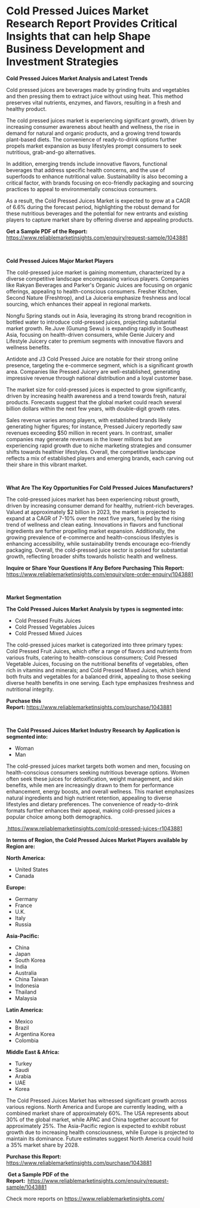 <p><h1>Cold Pressed Juices Market Research Report Provides Critical Insights that can help Shape Business Development and Investment Strategies</h1></p><p><strong>Cold Pressed Juices Market Analysis and Latest Trends</strong></p>
<p><p>Cold pressed juices are beverages made by grinding fruits and vegetables and then pressing them to extract juice without using heat. This method preserves vital nutrients, enzymes, and flavors, resulting in a fresh and healthy product. </p><p>The cold pressed juices market is experiencing significant growth, driven by increasing consumer awareness about health and wellness, the rise in demand for natural and organic products, and a growing trend towards plant-based diets. The convenience of ready-to-drink options further propels market expansion as busy lifestyles prompt consumers to seek nutritious, grab-and-go alternatives. </p><p>In addition, emerging trends include innovative flavors, functional beverages that address specific health concerns, and the use of superfoods to enhance nutritional value. Sustainability is also becoming a critical factor, with brands focusing on eco-friendly packaging and sourcing practices to appeal to environmentally conscious consumers. </p><p>As a result, the Cold Pressed Juices Market is expected to grow at a CAGR of 6.6% during the forecast period, highlighting the robust demand for these nutritious beverages and the potential for new entrants and existing players to capture market share by offering diverse and appealing products.</p></p>
<p><strong>Get a Sample PDF of the Report:&nbsp;</strong> <a href="https://www.reliablemarketinsights.com/enquiry/request-sample/1043881?utm_campaign=2118&utm_medium=2&utm_source=Github&utm_content=ia&utm_term=15022025&utm_id=cold-pressed-juices">https://www.reliablemarketinsights.com/enquiry/request-sample/1043881</a></p>
<p>&nbsp;</p>
<p><strong>Cold Pressed Juices Major Market Players</strong></p>
<p><p>The cold-pressed juice market is gaining momentum, characterized by a diverse competitive landscape encompassing various players. Companies like Rakyan Beverages and Parker's Organic Juices are focusing on organic offerings, appealing to health-conscious consumers. Fresher Kitchen, Second Nature (Freshtrop), and La Juiceria emphasize freshness and local sourcing, which enhances their appeal in regional markets.</p><p>Nongfu Spring stands out in Asia, leveraging its strong brand recognition in bottled water to introduce cold-pressed juices, projecting substantial market growth. Re.Juve (Gunung Sewu) is expanding rapidly in Southeast Asia, focusing on health-driven consumers, while Genie Juicery and Lifestyle Juicery cater to premium segments with innovative flavors and wellness benefits.</p><p>Antidote and J3 Cold Pressed Juice are notable for their strong online presence, targeting the e-commerce segment, which is a significant growth area. Companies like Pressed Juicery are well-established, generating impressive revenue through national distribution and a loyal customer base.</p><p>The market size for cold-pressed juices is expected to grow significantly, driven by increasing health awareness and a trend towards fresh, natural products. Forecasts suggest that the global market could reach several billion dollars within the next few years, with double-digit growth rates.</p><p>Sales revenue varies among players, with established brands likely generating higher figures; for instance, Pressed Juicery reportedly saw revenues exceeding $50 million in recent years. In contrast, smaller companies may generate revenues in the lower millions but are experiencing rapid growth due to niche marketing strategies and consumer shifts towards healthier lifestyles. Overall, the competitive landscape reflects a mix of established players and emerging brands, each carving out their share in this vibrant market.</p></p>
<p>&nbsp;</p>
<p><strong>What Are The Key Opportunities For Cold Pressed Juices Manufacturers?</strong></p>
<p><p>The cold-pressed juices market has been experiencing robust growth, driven by increasing consumer demand for healthy, nutrient-rich beverages. Valued at approximately $2 billion in 2023, the market is projected to expand at a CAGR of 7-10% over the next five years, fueled by the rising trend of wellness and clean eating. Innovations in flavors and functional ingredients are further propelling market expansion. Additionally, the growing prevalence of e-commerce and health-conscious lifestyles is enhancing accessibility, while sustainability trends encourage eco-friendly packaging. Overall, the cold-pressed juice sector is poised for substantial growth, reflecting broader shifts towards holistic health and wellness.</p></p>
<p><strong>Inquire or Share Your Questions If Any Before Purchasing This Report:</strong> <a href="https://www.reliablemarketinsights.com/enquiry/pre-order-enquiry/1043881?utm_campaign=2118&utm_medium=2&utm_source=Github&utm_content=ia&utm_term=15022025&utm_id=cold-pressed-juices">https://www.reliablemarketinsights.com/enquiry/pre-order-enquiry/1043881</a></p>
<p>&nbsp;</p>
<p><strong>Market Segmentation</strong></p>
<p><strong>The Cold Pressed Juices Market Analysis by types is segmented into:</strong></p>
<p><ul><li>Cold Pressed Fruits Juices</li><li>Cold Pressed Vegetables Juices</li><li>Cold Pressed Mixed Juices</li></ul></p>
<p><p>The cold-pressed juices market is categorized into three primary types: Cold Pressed Fruit Juices, which offer a range of flavors and nutrients from various fruits, catering to health-conscious consumers; Cold Pressed Vegetable Juices, focusing on the nutritional benefits of vegetables, often rich in vitamins and minerals; and Cold Pressed Mixed Juices, which blend both fruits and vegetables for a balanced drink, appealing to those seeking diverse health benefits in one serving. Each type emphasizes freshness and nutritional integrity.</p></p>
<p><strong>Purchase this Report:&nbsp;</strong><a href="https://www.reliablemarketinsights.com/purchase/1043881?utm_campaign=2118&utm_medium=2&utm_source=Github&utm_content=ia&utm_term=15022025&utm_id=cold-pressed-juices">https://www.reliablemarketinsights.com/purchase/1043881</a></p>
<p>&nbsp;</p>
<p><strong>The Cold Pressed Juices Market Industry Research by Application is segmented into:</strong></p>
<p><ul><li>Woman</li><li>Man</li></ul></p>
<p><p>The cold-pressed juices market targets both women and men, focusing on health-conscious consumers seeking nutritious beverage options. Women often seek these juices for detoxification, weight management, and skin benefits, while men are increasingly drawn to them for performance enhancement, energy boosts, and overall wellness. This market emphasizes natural ingredients and high nutrient retention, appealing to diverse lifestyles and dietary preferences. The convenience of ready-to-drink formats further enhances their appeal, making cold-pressed juices a popular choice among both demographics.</p></p>
<p><a href="https://www.reliablemarketinsights.com/cold-pressed-juices-r1043881?utm_campaign=2118&utm_medium=2&utm_source=Github&utm_content=ia&utm_term=15022025&utm_id=cold-pressed-juices">&nbsp;https://www.reliablemarketinsights.com/cold-pressed-juices-r1043881</a></p>
<p><strong>In terms of Region, the Cold Pressed Juices Market Players available by Region are:</strong></p>
<p>
    <p> <strong> North America: </strong>
        <ul>
            <li>United States</li>
            <li>Canada</li>
        </ul>
        </p> 
    <p> <strong> Europe: </strong>
        <ul>
            <li>Germany</li>
            <li>France</li>
            <li>U.K.</li>
            <li>Italy</li>
            <li>Russia</li>
        </ul>
        </p> 
    <p> <strong> Asia-Pacific: </strong>
        <ul>
            <li>China</li>
            <li>Japan</li>
            <li>South Korea</li>
            <li>India</li>
            <li>Australia</li>
            <li>China Taiwan</li>
            <li>Indonesia</li>
            <li>Thailand</li>
            <li>Malaysia</li>
        </ul>
        </p> 
    <p> <strong> Latin America: </strong>
        <ul>
            <li>Mexico</li>
            <li>Brazil</li>
            <li>Argentina Korea</li>
            <li>Colombia</li>
        </ul>
        </p> 
    <p> <strong> Middle East & Africa: </strong>
        <ul>
            <li>Turkey</li>
            <li>Saudi</li>
            <li>Arabia</li>
            <li>UAE</li>
            <li>Korea</li>
        </ul>
    </p>
    </p>
<p><p>The Cold Pressed Juices Market has witnessed significant growth across various regions. North America and Europe are currently leading, with a combined market share of approximately 60%. The USA represents about 30% of the global market, while APAC and China together account for approximately 25%. The Asia-Pacific region is expected to exhibit robust growth due to increasing health consciousness, while Europe is projected to maintain its dominance. Future estimates suggest North America could hold a 35% market share by 2028.</p></p>
<p><strong>Purchase this Report: </strong><a href="https://www.reliablemarketinsights.com/purchase/1043881?utm_campaign=2118&utm_medium=2&utm_source=Github&utm_content=ia&utm_term=15022025&utm_id=cold-pressed-juices">https://www.reliablemarketinsights.com/purchase/1043881</a></p>
<p>&nbsp;<strong>Get a Sample PDF of the Report:&nbsp;&nbsp;</strong><a href="https://www.reliablemarketinsights.com/enquiry/request-sample/1043881?utm_campaign=2118&utm_medium=2&utm_source=Github&utm_content=ia&utm_term=15022025&utm_id=cold-pressed-juices">https://www.reliablemarketinsights.com/enquiry/request-sample/1043881</a></p>
<p><strong></strong></p>
<p>Check more reports on <a href="https://www.reliablemarketinsights.com/?utm_campaign=2118&utm_medium=2&utm_source=Github&utm_content=ia&utm_term=15022025&utm_id=cold-pressed-juices">https://www.reliablemarketinsights.com/</a></p>